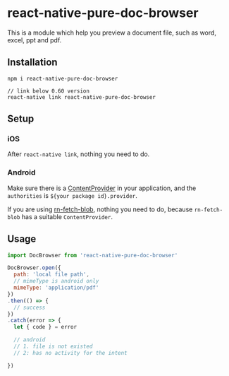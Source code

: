 # react-native-pure-doc-browser

This is a module which help you preview a document file, such as word, excel, ppt and pdf.

## Installation

```
npm i react-native-pure-doc-browser

// link below 0.60 version
react-native link react-native-pure-doc-browser
```

## Setup

### iOS

After `react-native link`, nothing you need to do.

### Android

Make sure there is a [ContentProvider](https://developer.android.com/reference/android/support/v4/content/FileProvider.html) in your application, and the `authorities` is `${your package id}.provider`.

If you are using [rn-fetch-blob](https://github.com/joltup/rn-fetch-blob), nothing you need to do, because `rn-fetch-blob` has a suitable `ContentProvider`.

## Usage

```js
import DocBrowser from 'react-native-pure-doc-browser'

DocBrowser.open({
  path: 'local file path',
  // mimeType is android only
  mimeType: 'application/pdf'
})
.then(() => {
  // success
})
.catch(error => {
  let { code } = error

  // android
  // 1. file is not existed
  // 2: has no activity for the intent

})
```